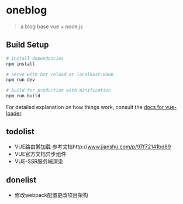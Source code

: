 # oneblog

> a blog base vue + node.js 

## Build Setup

``` bash
# install dependencies
npm install

# serve with hot reload at localhost:8080
npm run dev

# build for production with minification
npm run build
```

For detailed explanation on how things work, consult the [docs for vue-loader](http://vuejs.github.io/vue-loader).

## todolist
* VUE路由懒加载 参考文档http://www.jianshu.com/p/97f72141bd89
* VUE官方文档异步组件
* VUE-SSR服务端渲染

## donelist
* 修改webpack配置更改项目架构